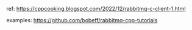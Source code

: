 


ref: https://cppcooking.blogspot.com/2022/12/rabbitmq-c-client-1.html

examples: https://github.com/bobeff/rabbitmq-cpp-tutorials